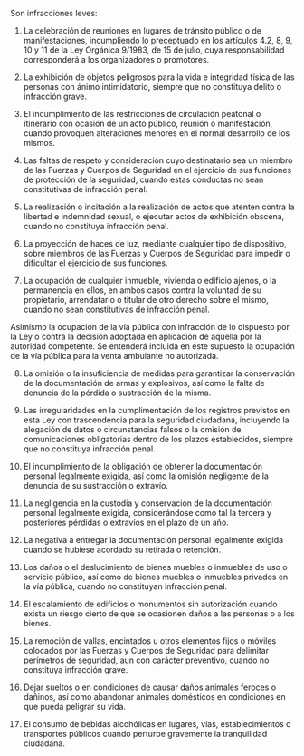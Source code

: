 Son infracciones leves:

1. La celebración de reuniones en lugares de tránsito público o de manifestaciones, incumpliendo lo preceptuado en los artículos 4.2, 8, 9, 10 y 11 de la Ley Orgánica 9/1983, de 15 de julio, cuya responsabilidad corresponderá a los organizadores o promotores.

2. La exhibición de objetos peligrosos para la vida e integridad física de las personas con ánimo intimidatorio, siempre que no constituya delito o infracción grave.

3. El incumplimiento de las restricciones de circulación peatonal o itinerario con ocasión de un acto público, reunión o manifestación, cuando provoquen alteraciones menores en el normal desarrollo de los mismos.

4. Las faltas de respeto y consideración cuyo destinatario sea un miembro de las Fuerzas y Cuerpos de Seguridad en el ejercicio de sus funciones de protección de la seguridad, cuando estas conductas no sean constitutivas de infracción penal.

5. La realización o incitación a la realización de actos que atenten contra la libertad e indemnidad sexual, o ejecutar actos de exhibición obscena, cuando no constituya infracción penal.

6. La proyección de haces de luz, mediante cualquier tipo de dispositivo, sobre miembros de las Fuerzas y Cuerpos de Seguridad para impedir o dificultar el ejercicio de sus funciones.

7. La ocupación de cualquier inmueble, vivienda o edificio ajenos, o la permanencia en ellos, en ambos casos contra la voluntad de su propietario, arrendatario o titular de otro derecho sobre el mismo, cuando no sean constitutivas de infracción penal.

Asimismo la ocupación de la vía pública con infracción de lo dispuesto por la Ley o contra la decisión adoptada en aplicación de aquella por la autoridad competente. Se entenderá incluida en este supuesto la ocupación de la vía pública para la venta ambulante no autorizada.

8. La omisión o la insuficiencia de medidas para garantizar la conservación de la documentación de armas y explosivos, así como la falta de denuncia de la pérdida o sustracción de la misma.

9. Las irregularidades en la cumplimentación de los registros previstos en esta Ley con trascendencia para la seguridad ciudadana, incluyendo la alegación de datos o circunstancias falsos o la omisión de comunicaciones obligatorias dentro de los plazos establecidos, siempre que no constituya infracción penal.

10. El incumplimiento de la obligación de obtener la documentación personal legalmente exigida, así como la omisión negligente de la denuncia de su sustracción o extravío.

11. La negligencia en la custodia y conservación de la documentación personal legalmente exigida, considerándose como tal la tercera y posteriores pérdidas o extravíos en el plazo de un año.

12. La negativa a entregar la documentación personal legalmente exigida cuando se hubiese acordado su retirada o retención.

13. Los daños o el deslucimiento de bienes muebles o inmuebles de uso o servicio público, así como de bienes muebles o inmuebles privados en la vía pública, cuando no constituyan infracción penal.

14. El escalamiento de edificios o monumentos sin autorización cuando exista un riesgo cierto de que se ocasionen daños a las personas o a los bienes.

15. La remoción de vallas, encintados u otros elementos fijos o móviles colocados por las Fuerzas y Cuerpos de Seguridad para delimitar perímetros de seguridad, aun con carácter preventivo, cuando no constituya infracción grave.

16. Dejar sueltos o en condiciones de causar daños animales feroces o dañinos, así como abandonar animales domésticos en condiciones en que pueda peligrar su vida.

17. El consumo de bebidas alcohólicas en lugares, vías, establecimientos o transportes públicos cuando perturbe gravemente la tranquilidad ciudadana.